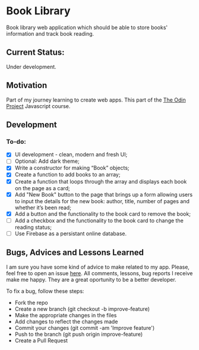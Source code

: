 # Book Library

Book library web application which should be able to store books' information and track book reading.

## Current Status:

Under development.

## Motivation

Part of my journey learning to create web apps. This part of the [The Odin Project](https://www.theodinproject.com/) Javascript course.

## Development

### To-do:

- [x] UI development - clean, modern and fresh UI;
- [ ] Optional: Add dark theme;
- [x] Write a constructor for making “Book” objects;
- [x] Create a function to add books to an array;
- [x] Create a function that loops through the array and displays each book on the page as a card;
- [x] Add "New Book" button to the page that brings up a form allowing users to input the details for the new book: author, title, number of pages and whether it’s been read;
- [x] Add a button and the functionality to the book card to remove the book;
- [ ] Add a checkbox and the functionality to the book card to change the reading status;
- [ ] Use Firebase as a persistant online database.

## Bugs, Advices and Lessons Learned

I am sure you have some kind of advice to make related to my app. Please, feel free to open an issue [here](https://github.com/jofortunato/bookLibrary/issues/new).
All comments, lessons, bug reports I receive make me happy. They are a great oportunity to be a better developer.

To fix a bug, follow these steps:

- Fork the repo
- Create a new branch (git checkout -b improve-feature)
- Make the appropriate changes in the files
- Add changes to reflect the changes made
- Commit your changes (git commit -am 'Improve feature')
- Push to the branch (git push origin improve-feature)
- Create a Pull Request
